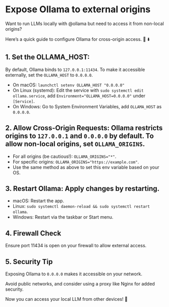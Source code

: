 # Expose Ollama to external origins

Want to run LLMs locally with @ollama but need to access it from non-local origins? 

Here’s a quick guide to configure Ollama for cross-origin access.
🧵 ⬇️

## 1. Set the OLLAMA_HOST: 

By default, Ollama binds to `127.0.0.1:11434`. To make it accessible externally, set the `OLLAMA_HOST` to `0.0.0.0`.  
- On macOS: `launchctl setenv OLLAMA_HOST "0.0.0.0"`  
- On Linux (systemd): Edit the service with `sudo systemctl edit ollama.service`, add `Environment="OLLAMA_HOST=0.0.0.0"` under `[Service]`.  
- On Windows: Go to System Environment Variables, add `OLLAMA_HOST` as `0.0.0.0`.


## 2. Allow Cross-Origin Requests: Ollama restricts origins to `127.0.0.1` and `0.0.0.0` by default. To allow non-local origins, set `OLLAMA_ORIGINS`.  

- For all origins (be cautious!): `OLLAMA_ORIGINS="*"`.
- For specific origins: `OLLAMA_ORIGINS="https://example.com"`.
- Use the same method as above to set this env variable based on your OS.

## 3. Restart Ollama: Apply changes by restarting.  
- macOS: Restart the app.  
- Linux: `sudo systemctl daemon-reload && sudo systemctl restart ollama`.
- Windows: Restart via the taskbar or Start menu.

## 4. Firewall Check

Ensure port 11434 is open on your firewall to allow external access.

## 5. Security Tip

Exposing Ollama to `0.0.0.0` makes it accessible on your network. 

Avoid public networks, and consider using a proxy like Nginx for added security.

Now you can access your local LLM from other devices! 🎉